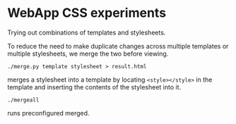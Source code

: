 # WebApp CSS experiments

Trying out combinations of templates and stylesheets.

To reduce the need to make duplicate changes across multiple templates or multiple stylesheets, we merge the two before viewing.

    ./merge.py template stylesheet > result.html

merges a stylesheet into a template by locating `<style></style>` in the template and inserting the contents of the stylesheet into it.

    ./mergeall

runs preconfigured merged.

